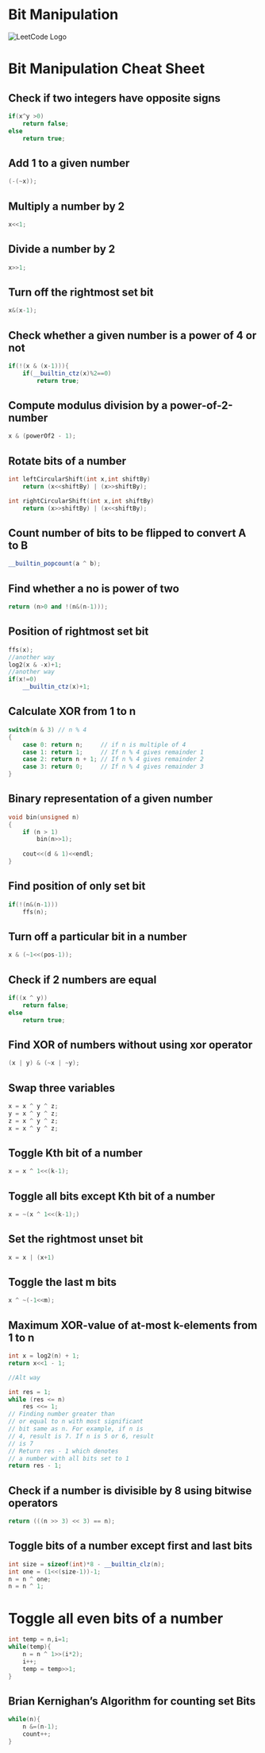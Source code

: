# Bit Manipulation

![LeetCode Logo](leet-code-logo.png)

# Bit Manipulation Cheat Sheet

## Check if two integers have opposite signs
```c++
if(x^y >0)
    return false;
else
    return true;
```

## Add 1 to a given number
```c++
(-(~x));
```

## Multiply a number by 2
```c++
x<<1;
```

## Divide a number by 2
```c++
x>>1;
```

## Turn off the rightmost set bit
```c++
x&(x-1);
```

## Check whether a given number is a power of 4 or not
```c++
if(!(x & (x-1))){
    if(__builtin_ctz(x)%2==0)
        return true;
```

## Compute modulus division by a power-of-2-number
```c++
x & (powerOf2 - 1);
```

## Rotate bits of a number
```c++
int leftCircularShift(int x,int shiftBy)
    return (x<<shiftBy) | (x>>shiftBy);

int rightCircularShift(int x,int shiftBy)
    return (x>>shiftBy) | (x<<shiftBy);
```

## Count number of bits to be flipped to convert A to B
```c++
__builtin_popcount(a ^ b);
```

## Find whether a no is power of two
```c++
return (n>0 and !(n&(n-1)));
```

## Position of rightmost set bit
```c++
ffs(x);
//another way
log2(x & -x)+1;
//another way
if(x!=0)
    __builtin_ctz(x)+1;
```

## Calculate XOR from 1 to n
```c++
switch(n & 3) // n % 4  
{ 
    case 0: return n;     // if n is multiple of 4 
    case 1: return 1;     // If n % 4 gives remainder 1   
    case 2: return n + 1; // If n % 4 gives remainder 2     
    case 3: return 0;     // If n % 4 gives remainder 3   
} 
```

## Binary representation of a given number
```c++
void bin(unsigned n) 
{ 
    if (n > 1) 
        bin(n>>1); 
      
    cout<<(d & 1)<<endl;
}
```

## Find position of only set bit
```c++
if(!(n&(n-1)))
	ffs(n);
```

## Turn off a particular bit in a number
```c++
x & (~1<<(pos-1));
```

## Check if 2 numbers are equal
```c++
if((x ^ y))
    return false;
else
    return true;
```

## Find XOR of numbers without using xor operator
```c++
(x | y) & (~x | ~y);
```

## Swap three variables
```c++
x = x ^ y ^ z;
y = x ^ y ^ z;
z = x ^ y ^ z;
x = x ^ y ^ z;
```

## Toggle Kth bit of a number
```c++
x = x ^ 1<<(k-1);
```

## Toggle all bits except Kth bit of a number
```c++
x = ~(x ^ 1<<(k-1);)
```

## Set the rightmost unset bit
```c++
x = x | (x+1)
```

## Toggle the last m bits
```c++
x ^ ~(-1<<m);
```

## Maximum XOR-value of at-most k-elements from 1 to n
```c++
int x = log2(n) + 1;
return x<<1 - 1;

//Alt way

int res = 1; 
while (res <= n) 
    res <<= 1; 
// Finding number greater than 
// or equal to n with most significant  
// bit same as n. For example, if n is 
// 4, result is 7. If n is 5 or 6, result  
// is 7 
// Return res - 1 which denotes 
// a number with all bits set to 1 
return res - 1; 
``` 

## Check if a number is divisible by 8 using bitwise operators
```c++
return (((n >> 3) << 3) == n);
```

## Toggle bits of a number except first and last bits
```c++
int size = sizeof(int)*8 - __builtin_clz(n);
int one = (1<<(size-1))-1;
n = n ^ one;
n = n ^ 1;
```

# Toggle all even bits of a number
```c++
int temp = n,i=1;
while(temp){
    n = n ^ 1>>(i*2);
    i++;
    temp = temp>>1;
}
```

## Brian Kernighan’s Algorithm for counting set Bits
```c++
while(n){
    n &=(n-1);
    count++;
}

```

